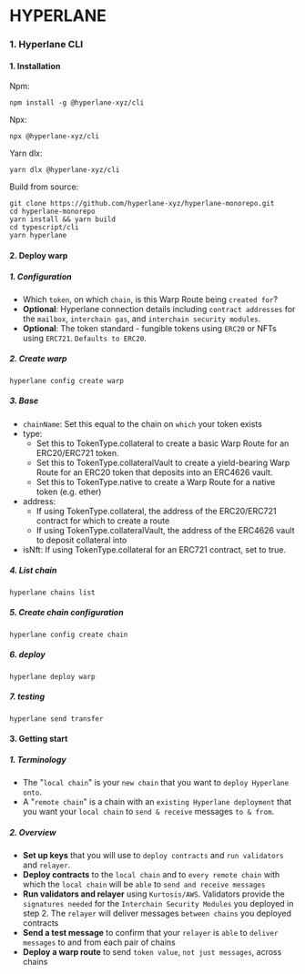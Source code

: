 # HYPERLANE

### 1. Hyperlane CLI
#### 1. Installation
Npm:
```
npm install -g @hyperlane-xyz/cli
```

Npx:
```
npx @hyperlane-xyz/cli
```

Yarn dlx:
```
yarn dlx @hyperlane-xyz/cli
```

Build from source:
```
git clone https://github.com/hyperlane-xyz/hyperlane-monorepo.git
cd hyperlane-monorepo
yarn install && yarn build
cd typescript/cli
yarn hyperlane
```

#### 2. Deploy warp
##### 1. Configuration
* Which `token`, on which `chain`, is this Warp Route being `created for`?
* **Optional**: Hyperlane connection details including `contract addresses` for the `mailbox`, `interchain gas`, and `interchain security modules`.
* **Optional**: The token standard - fungible tokens using `ERC20` or NFTs using `ERC721`. `Defaults to ERC20`.

##### 2. Create warp
```
hyperlane config create warp
```

##### 3. Base
* `chainName`: Set this equal to the chain on `which` your token exists
* type:
  * Set this to TokenType.collateral to create a basic Warp Route for an ERC20/ERC721 token.
  * Set this to TokenType.collateralVault to create a yield-bearing Warp Route for an ERC20 token that deposits into an ERC4626 vault.
  * Set this to TokenType.native to create a Warp Route for a native token (e.g. ether)
* address:
  * If using TokenType.collateral, the address of the ERC20/ERC721 contract for which to create a route
  * If using TokenType.collateralVault, the address of the ERC4626 vault to deposit collateral into
* isNft: If using TokenType.collateral for an ERC721 contract, set to true.

##### 4. List chain
```
hyperlane chains list
```

##### 5. Create chain configuration
```
hyperlane config create chain
```

##### 6. deploy
```
hyperlane deploy warp
```

##### 7. testing
```
hyperlane send transfer
```

#### 3. Getting start
##### 1. Terminology
* The "`local chain`" is your `new chain` that you want to `deploy Hyperlane onto`.
* A "`remote chain`" is a chain with an `existing Hyperlane deployment` that you want your `local chain` to `send & receive` messages `to & from`.

##### 2. Overview
* **Set up keys** that you will use to `deploy contracts` and `run validators` and `relayer`.
* **Deploy contracts** to the `local chain` and to `every remote chain` with which the `local chain` will be `able` to `send and receive messages`
* **Run validators and relayer** using `Kurtosis/AWS`. Validators provide the `signatures needed` for the `Interchain Security Modules` you deployed in step 2. The `relayer` will deliver messages `between chains` you deployed contracts
* **Send a test message** to confirm that your `relayer` is `able` to `deliver messages` to and from each pair of chains
* **Deploy a warp route** to send `token value`, `not just messages`, across chains
